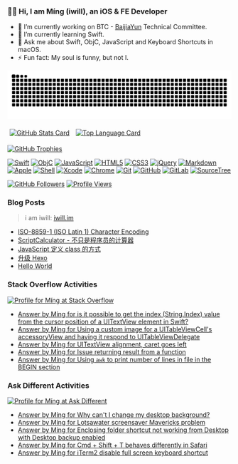 ### 👋🏿 Hi, I am Míng (iwill), an iOS & FE Developer

- 🔭 I’m currently working on BTC - [BaijiaYun](https://www.baijiayun.com/) Technical Committee.
- 🌱 I’m currently learning Swift.
- 💬 Ask me about Swift, ObjC, JavaScript and Keyboard Shortcuts in macOS.
- ⚡ Fun fact: My soul is funny, but not I.

<p><!-- add `p` for margin-bottom -->
  <picture>
    <source media="(prefers-color-scheme: light)" srcset="https://raw.githubusercontent.com/iwill/iwill/output/github-snake.svg">
    <source media="(prefers-color-scheme: dark)" srcset="https://raw.githubusercontent.com/iwill/iwill/output/github-snake.svg">
    <img alt="github-snake" src="https://raw.githubusercontent.com/iwill/iwill/output/github-snake.svg">
  </picture>
</p>

<p><!-- add `p` for margin-bottom -->
  <a href="#"><!-- add `a` for inline-block -->
    <img alt="GitHub Stats Card" src="https://github-readme-stats.vercel.app/api?username=iwill&count_private=true&include_all_commits=true&show_icons=true&disable_animations=true&theme=swift" valign="top" hspace="5px" vspace="5px" height="180px" /><!-- remove space before `/a` for link style --></a>
  <a href="#">
    <img alt="Top Language Card" src="https://github-readme-stats.vercel.app/api/top-langs/?username=iwill&langs_count=10&layout=compact&theme=swift" valign="top" hspace="5px" vspace="5px" height="180px" /></a>
</p>

<p>
    <a href="#"><img src="https://github-profile-trophy.vercel.app/?username=iwill&column=9&row=1&margin-w=10&margin-h=10&no-bg=true&no-frame=true" alt="GitHub Trophies" /></a>
</p>

<!-- https://devicon.dev/ -->
<p>
  <!-- Languages -->
  <a href="#"><img src="https://cdn.jsdelivr.net/gh/devicons/devicon/icons/swift/swift-original.svg" alt="Swift" width="40" height="40" /></a>
  <a href="#"><img src="https://cdn.jsdelivr.net/gh/devicons/devicon/icons/objectivec/objectivec-plain.svg" alt="ObjC" width="40" height="40" /></a>
  <a href="#"><img src="https://cdn.jsdelivr.net/gh/devicons/devicon/icons/javascript/javascript-original.svg" alt="JavaScript" width="40" height="40" /></a>
  <a href="#"><img src="https://cdn.jsdelivr.net/gh/devicons/devicon/icons/html5/html5-original.svg" width="40" alt="HTML5" height="40" /></a>
  <a href="#"><img src="https://cdn.jsdelivr.net/gh/devicons/devicon/icons/css3/css3-original.svg" width="40" alt="CSS3" height="40" /></a>
  <a href="#"><img src="https://cdn.jsdelivr.net/gh/devicons/devicon/icons/jquery/jquery-original.svg" alt="jQuery" width="40" height="40" /></a>
  <a href="#"><img src="https://cdn.jsdelivr.net/gh/devicons/devicon/icons/markdown/markdown-original.svg" alt="Markdown" width="40" height="40" /></a>
  <!-- Tools -->
  <a href="#"><img src="https://cdn.jsdelivr.net/gh/devicons/devicon/icons/apple/apple-original.svg" alt="Apple" width="40" height="40" /></a>
  <a href="#"><img src="https://cdn.jsdelivr.net/gh/devicons/devicon/icons/bash/bash-original.svg" alt="Shell" width="40" height="40" /></a>
  <a href="#"><img src="https://cdn.jsdelivr.net/gh/devicons/devicon/icons/xcode/xcode-original.svg" alt="Xcode" width="40" height="40" /></a>
  <a href="#"><img src="https://cdn.jsdelivr.net/gh/devicons/devicon/icons/chrome/chrome-original.svg" alt="Chrome" width="40" height="40" /></a>
  <a href="#"><img src="https://cdn.jsdelivr.net/gh/devicons/devicon/icons/git/git-original.svg" alt="Git" width="40" height="40" /></a>
  <a href="#"><img src="https://cdn.jsdelivr.net/gh/devicons/devicon/icons/github/github-original.svg" alt="GitHub" width="40" height="40" /></a>
  <a href="#"><img src="https://cdn.jsdelivr.net/gh/devicons/devicon/icons/gitlab/gitlab-original.svg" alt="GitLab" width="40" height="40" /></a>
  <a href="#"><img src="https://cdn.jsdelivr.net/gh/devicons/devicon/icons/sourcetree/sourcetree-original.svg" alt="SourceTree" width="40" height="40" /></a>
</p>

<p>
  <a href="#"><img src="https://img.shields.io/github/followers/iwill?label=Follow&style=social" alt="GitHub Followers" /></a>
  <!--
  reset: https://github.com/antonkomarev/github-profile-views-counter#how-to-reset-counter
  Ÿ HŸPE: https://yhype.me/github/accounts/iwill
  -->
  <a href="#"><img src="https://komarev.com/ghpvc/?username=iwill" alt="Profile Views" /></a>
</p>

### Blog Posts

> i am iwill: [iwill.im](https://iwill.im/)

<!-- BLOG-POST-LIST:START -->
- [ISO-8859-1 &lpar;ISO Latin 1&rpar; Character Encoding](https://iwill.im/2022/09/27/ISO-8859-1-Encoding/)
- [ScriptCalculator - 不只是程序员的计算器](https://iwill.im/2022/07/08/script-calculator/)
- [JavaScript 定义 class 的方式](https://iwill.im/2022/04/07/class-js/)
- [升级 Hexo](https://iwill.im/2022/02/09/updating-hexo/)
- [Hello World](https://iwill.im/2015/08/28/hello-world/)
<!-- BLOG-POST-LIST:END -->

<!-- COMMENT-OUT
### Stack Exchange Activities
-->

<!-- https://stackoverflow.com/users/456536/m%c3%adng/flair -->
<!-- COMMENT-OUT
<a href="https://stackexchange.com/users/206938/m%C3%ADng"><img src="https://stackexchange.com/users/flair/206938.png?theme=clean" width="208" height="58" alt="Profile for M&#237;ng at Stack Exchange" title="Profile for M&#237;ng at Stack Exchange"></a>
-->

<!-- STACKEXCHANGE:START -->
<!-- STACKEXCHANGE:END -->

### Stack Overflow Activities

<!-- https://stackoverflow.com/users/456536/m%c3%adng/flair -->
<a href="https://stackoverflow.com/users/456536/m%c3%adng"><img src="https://stackoverflow.com/users/flair/456536.png?theme=clean" width="208" height="58" alt="Profile for M&#237;ng at Stack Overflow" title="Profile for M&#237;ng at Stack Overflow"></a>

<!-- STACKOVERFLOW:START -->
- [Answer by Míng for is it possible to get the index &lpar;String.Index&rpar; value from the cursor position of a UITextView element in Swift?](https://stackoverflow.com/questions/44533083/is-it-possible-to-get-the-index-string-index-value-from-the-cursor-position-of/77955615#77955615)
- [Answer by Míng for Using a custom image for a UITableViewCell&#39;s accessoryView and having it respond to UITableViewDelegate](https://stackoverflow.com/questions/869421/using-a-custom-image-for-a-uitableviewcells-accessoryview-and-having-it-respond/77936665#77936665)
- [Answer by Míng for UITextView alignment, caret goes left](https://stackoverflow.com/questions/26524431/uitextview-alignment-caret-goes-left/77851824#77851824)
- [Answer by Míng for Issue returning result from a function](https://stackoverflow.com/questions/75431250/issue-returning-result-from-a-function/75431290#75431290)
- [Answer by Míng for Using `awk` to print number of lines in file in the BEGIN section](https://stackoverflow.com/questions/29314555/using-awk-to-print-number-of-lines-in-file-in-the-begin-section/75145609#75145609)
<!-- STACKOVERFLOW:END -->

### Ask Different Activities

<!-- https://apple.stackexchange.com/users/35986/m%c3%adng/flair -->
<a href="https://apple.stackexchange.com/users/35986/m%c3%adng"><img src="https://apple.stackexchange.com/users/flair/35986.png?theme=clean" width="208" height="58" alt="Profile for M&#237;ng at Ask Different" title="Profile for M&#237;ng at Ask Different"></a>

<!-- ASKDIFFERENT:START -->
- [Answer by Míng for Why can&#39;t I change my desktop background?](https://apple.stackexchange.com/questions/61771/why-cant-i-change-my-desktop-background/470805#470805)
- [Answer by Míng for Lotsawater screensaver Mavericks problem](https://apple.stackexchange.com/questions/106715/lotsawater-screensaver-mavericks-problem/454161#454161)
- [Answer by Míng for Enclosing folder shortcut not working from Desktop with Desktop backup enabled](https://apple.stackexchange.com/questions/452296/enclosing-folder-shortcut-not-working-from-desktop-with-desktop-backup-enabled/453035#453035)
- [Answer by Míng for Cmd + Shift + T behaves differently in Safari](https://apple.stackexchange.com/questions/452487/cmd-shift-t-behaves-differently-in-safari/453034#453034)
- [Answer by Míng for iTerm2 disable full screen keyboard shortcut](https://apple.stackexchange.com/questions/452519/iterm2-disable-full-screen-keyboard-shortcut/453033#453033)
<!-- ASKDIFFERENT:END -->

<!--
**iwill/iwill** is a ✨ _special_ ✨ repository because its `README.md` (this file) appears on your GitHub profile.

Here are some ideas to get you started:

- 🔭 I’m currently working on ...
- 🌱 I’m currently learning ...
- 👯 I’m looking to collaborate on ...
- 🤔 I’m looking for help with ...
- 💬 Ask me about ...
- 📫 How to reach me: ...
- 😄 Pronouns: ...
- ⚡ Fun fact: ...
-->
